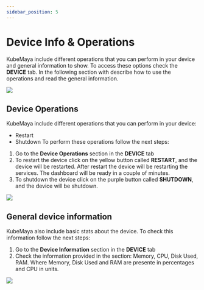 ```yaml
---
sidebar_position: 5
---
```

# Device Info & Operations
KubeMaya include different operations that you can perform in your device and general information to show. To access these options check the **DEVICE** tab. In the following section with describe how to use the operations and read the general information.  

![](/img/km-device/s1.png)  

## Device Operations
KubeMaya include different operations that you can perform in your device:
- Restart
- Shutdown
To perform these operations follow the next steps:  
1. Go to the **Device Operations** section in the **DEVICE** tab
2. To restart the device click on the yellow button called **RESTART**, and the device will be restarted. After restart the device will be restarting the services. The dashboard will be ready in a couple of minutes.
3. To shutdown the device click on the purple button called **SHUTDOWN**, and the device will be shutdown.  

![](/img/km-device/s2.png)  

## General device information
KubeMaya also include basic stats about the device. To check this information follow the next steps:
1. Go to the **Device Information** section in the **DEVICE** tab
2. Check the information provided in the section: Memory, CPU, Disk Used, RAM. Where Memory, Disk Used and RAM are presente in percentages and CPU in units.  

![](/img/km-device/s3.png)
